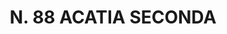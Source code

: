 ---
title: "N. 88 ACATIA SECONDA"
plant-name: "N. 88"
plant-number: "088"
plant-xml: "/assets/xml/plant088.xml"
plant-title: "N. 88 ACATIA SECONDA"
plant-taxon-link: ""
plant-taxon-link: ""
layout: single-xml
---